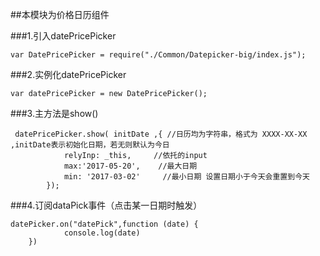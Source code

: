 ##本模块为价格日历组件

###1.引入datePricePicker
```
var DatePricePicker = require("./Common/Datepicker-big/index.js");
```

###2.实例化datePricePicker
```
var datePricePicker = new DatePricePicker();
```

###3.主方法是show()
```
 datePricePicker.show( initDate ,{ //日历均为字符串，格式为 XXXX-XX-XX ,initDate表示初始化日期，若无则默认为今日
            relyInp: _this,     //依托的input
            max:'2017-05-20',    //最大日期
            min: '2017-03-02'     //最小日期 设置日期小于今天会重置到今天
        });
 ```

###4.订阅dataPick事件（点击某一日期时触发）
```
datePicker.on("datePick",function (date) {
            console.log(date)
    })
```